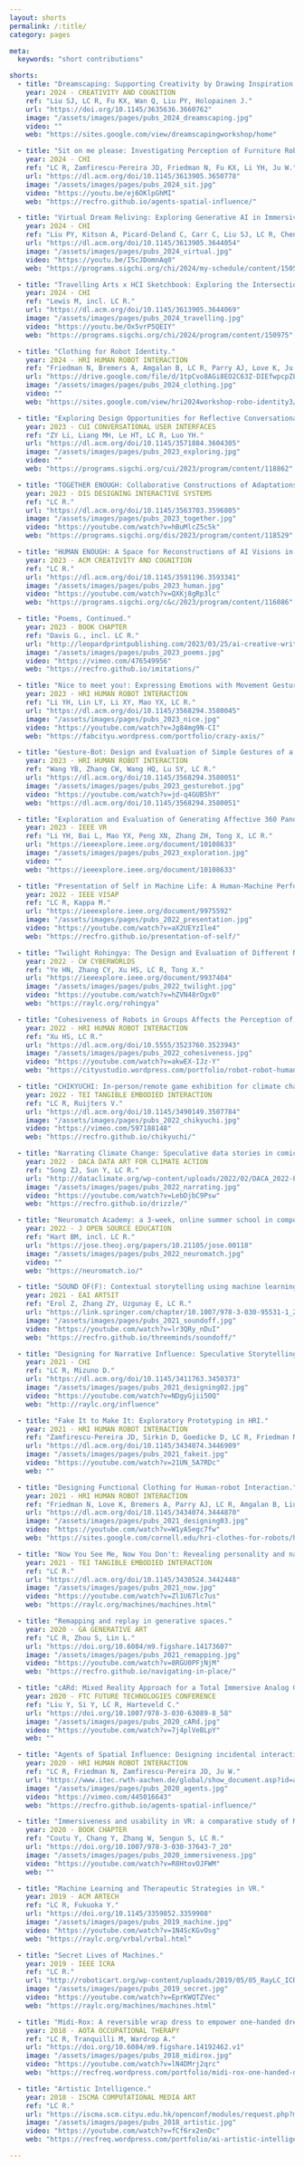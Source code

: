 ```yaml
---
layout: shorts
permalink: /:title/
category: pages

meta:
  keywords: "short contributions"

shorts:
  - title: "Dreamscaping: Supporting Creativity by Drawing Inspiration from Dreams."
    year: 2024 - CREATIVITY AND COGNITION
    ref: "Liu SJ, LC R, Fu KX, Wan Q, Liu PY, Holopainen J."
    url: "https://doi.org/10.1145/3635636.3660762"
    image: "/assets/images/pages/pubs_2024_dreamscaping.jpg"
    video: ""
    web: "https://sites.google.com/view/dreamscapingworkshop/home"

  - title: "Sit on me please: Investigating Perception of Furniture Robotic Movements Using Video Prototyping."
    year: 2024 - CHI
    ref: "LC R, Zamfirescu-Pereira JD, Friedman N, Fu KX, Li YH, Ju W."
    url: "https://dl.acm.org/doi/10.1145/3613905.3650778"
    image: "/assets/images/pages/pubs_2024_sit.jpg"
    video: "https://youtu.be/ej6OKlpGhMI"
    web: "https://recfro.github.io/agents-spatial-influence/"

  - title: "Virtual Dream Reliving: Exploring Generative AI in Immersive Environment for Dream Re-experiencing."
    year: 2024 - CHI
    ref: "Liu PY, Kitson A, Picard-Deland C, Carr C, Liu SJ, LC R, Chen ZT."
    url: "https://dl.acm.org/doi/10.1145/3613905.3644054"
    image: "/assets/images/pages/pubs_2024_virtual.jpg"
    video: "https://youtu.be/I5cJDomnAq0"
    web: "https://programs.sigchi.org/chi/2024/my-schedule/content/150552"

  - title: "Travelling Arts x HCI Sketchbook: Exploring the Intersection Between Artistic Expression and Human-Computer Interaction."
    year: 2024 - CHI
    ref: "Lewis M, incl. LC R."
    url: "https://dl.acm.org/doi/10.1145/3613905.3644069"
    image: "/assets/images/pages/pubs_2024_travelling.jpg"
    video: "https://youtu.be/Ox5vrP5QEIY"
    web: "https://programs.sigchi.org/chi/2024/program/content/150975"

  - title: "Clothing for Robot Identity."
    year: 2024 - HRI HUMAN ROBOT INTERACTION
    ref: "Friedman N, Bremers A, Amgalan B, LC R, Parry AJ, Love K, Ju W."
    url: "https://drive.google.com/file/d/1tpCvo8AGi8EO2C63Z-DIEfwpcpZL41bS/view"
    image: "/assets/images/pages/pubs_2024_clothing.jpg"
    video: ""
    web: "https://sites.google.com/view/hri2024workshop-robo-identity3/accepted-papers?authuser=0"

  - title: "Exploring Design Opportunities for Reflective Conversational Agents to Reduce Compulsive Smartphone Use."
    year: 2023 - CUI CONVERSATIONAL USER INTERFACES
    ref: "ZY Li, Liang MH, Le HT, LC R, Luo YH."
    url: "https://dl.acm.org/doi/10.1145/3571884.3604305"
    image: "/assets/images/pages/pubs_2023_exploring.jpg"
    video: ""
    web: "https://programs.sigchi.org/cui/2023/program/content/118862"

  - title: "TOGETHER ENOUGH: Collaborative Constructions of Adaptations to Climate Futures."
    year: 2023 - DIS DESIGNING INTERACTIVE SYSTEMS
    ref: "LC R."
    url: "https://dl.acm.org/doi/10.1145/3563703.3596805"
    image: "/assets/images/pages/pubs_2023_together.jpg"
    video: "https://youtube.com/watch?v=hBuMlcZ5c5k"
    web: "https://programs.sigchi.org/dis/2023/program/content/118529"

  - title: "HUMAN ENOUGH: A Space for Reconstructions of AI Visions in Speculative Climate Futures."
    year: 2023 - ACM CREATIVITY AND COGNITION
    ref: "LC R."
    url: "https://dl.acm.org/doi/10.1145/3591196.3593341"
    image: "/assets/images/pages/pubs_2023_human.jpg"
    video: "https://youtube.com/watch?v=QXKj8gRp3lc"
    web: "https://programs.sigchi.org/c&c/2023/program/content/116086"

  - title: "Poems, Continued."
    year: 2023 - BOOK CHAPTER
    ref: "Davis G., incl. LC R."
    url: "http://leopardprintpublishing.com/2023/03/25/ai-creative-writing-anthology-20-authors-share-how-to-use-ai/"
    image: "/assets/images/pages/pubs_2023_poems.jpg"
    video: "https://vimeo.com/476549956"
    web: "https://recfro.github.io/imitations/"

  - title: "Nice to meet you!: Expressing Emotions with Movement Gestures and Textual Content in Automatic Handwriting Robots."
    year: 2023 - HRI HUMAN ROBOT INTERACTION
    ref: "Li YH, Lin LY, Li XY, Mao YX, LC R."
    url: "https://dl.acm.org/doi/10.1145/3568294.3580045"
    image: "/assets/images/pages/pubs_2023_nice.jpg"
    video: "https://youtube.com/watch?v=Jg84mg9N-CI"
    web: "https://fabcityu.wordpress.com/portfolio/crazy-axis/"

  - title: "Gesture-Bot: Design and Evaluation of Simple Gestures of a Do-it-yourself Telepresence Robot for Remote Communication."
    year: 2023 - HRI HUMAN ROBOT INTERACTION
    ref: "Wang YB, Zhang CW, Wang HQ, Lu SY, LC R."
    url: "https://dl.acm.org/doi/10.1145/3568294.3580051"
    image: "/assets/images/pages/pubs_2023_gesturebot.jpg"
    video: "https://youtube.com/watch?v=jd-q4GUB5hY"
    web: "https://dl.acm.org/doi/10.1145/3568294.3580051"

  - title: "Exploration and Evaluation of Generating Affective 360 Panoramic VR Environments Through Neural Style Transfer."
    year: 2023 - IEEE VR
    ref: "Li YH, Bai L, Mao YX, Peng XN, Zhang ZH, Tong X, LC R."
    url: "https://ieeexplore.ieee.org/document/10108633"
    image: "/assets/images/pages/pubs_2023_exploration.jpg"
    video: ""
    web: "https://ieeexplore.ieee.org/document/10108633"

  - title: "Presentation of Self in Machine Life: A Human-Machine Performance."
    year: 2022 - IEEE VISAP
    ref: "LC R, Kappa M."
    url: "https://ieeexplore.ieee.org/document/9975592"
    image: "/assets/images/pages/pubs_2022_presentation.jpg"
    video: "https://youtube.com/watch?v=aX2UEYzIle4"
    web: "https://recfro.github.io/presentation-of-self/"

  - title: "Twilight Rohingya: The Design and Evaluation of Different Navigation Controls in a Refugee VR Environment."
    year: 2022 - CW CYBERWORLDS
    ref: "Ye HN, Zhang CY, Xu HS, LC R, Tong X."
    url: "https://ieeexplore.ieee.org/document/9937404"
    image: "/assets/images/pages/pubs_2022_twilight.jpg"
    video: "https://youtube.com/watch?v=hZVN48rOgx0"
    web: "https://raylc.org/rohingya"

  - title: "Cohesiveness of Robots in Groups Affects the Perception of Social Rejection by Human Observers."
    year: 2022 - HRI HUMAN ROBOT INTERACTION
    ref: "Xu HS, LC R."
    url: "https://dl.acm.org/doi/10.5555/3523760.3523943"
    image: "/assets/images/pages/pubs_2022_cohesiveness.jpg"
    video: "https://youtube.com/watch?v=akwEX-IJz-Y"
    web: "https://cityustudio.wordpress.com/portfolio/robot-robot-human-social-rejection/"

  - title: "CHIKYUCHI: In-person/remote game exhibition for climate change influence."
    year: 2022 - TEI TANGIBLE EMBODIED INTERACTION
    ref: "LC R, Ruijters V."
    url: "https://dl.acm.org/doi/10.1145/3490149.3507784"
    image: "/assets/images/pages/pubs_2022_chikyuchi.jpg"
    video: "https://vimeo.com/597188148"
    web: "https://recfro.github.io/chikyuchi/"

  - title: "Narrating Climate Change: Speculative data stories in comic form for affecting climate action."
    year: 2022 - DACA DATA ART FOR CLIMATE ACTION
    ref: "Song ZJ, Sun Y, LC R."
    url: "http://dataclimate.org/wp-content/uploads/2022/02/DACA_2022-ProceedingsCatalogue.pdf"
    image: "/assets/images/pages/pubs_2022_narrating.jpg"
    video: "https://youtube.com/watch?v=LebDjbC9Psw"
    web: "https://recfro.github.io/drizzle/"

  - title: "Neuromatch Academy: a 3-week, online summer school in computational neuroscience."
    year: 2022 - J OPEN SOURCE EDUCATION
    ref: "Hart BM, incl. LC R."
    url: "https://jose.theoj.org/papers/10.21105/jose.00118"
    image: "/assets/images/pages/pubs_2022_neuromatch.jpg"
    video: ""
    web: "https://neuromatch.io/"

  - title: "SOUND OF(F): Contextual storytelling using machine learning representations of sound and music."
    year: 2021 - EAI ARTSIT
    ref: "Erol Z, Zhang ZY, Uzgunay E, LC R."
    url: "https://link.springer.com/chapter/10.1007/978-3-030-95531-1_23"
    image: "/assets/images/pages/pubs_2021_soundoff.jpg"
    video: "https://youtube.com/watch?v=lr3QRy_nDuI"
    web: "https://recfro.github.io/threeminds/soundoff/"

  - title: "Designing for Narrative Influence: Speculative Storytelling for Social Good in Times of Public Health and Climate Crises."
    year: 2021 - CHI
    ref: "LC R, Mizuno D."
    url: "https://dl.acm.org/doi/10.1145/3411763.3450373"
    image: "/assets/images/pages/pubs_2021_designing02.jpg"
    video: "https://youtube.com/watch?v=NDgyGjii50Q"
    web: "http://raylc.org/influence"

  - title: "Fake It to Make It: Exploratory Prototyping in HRI."
    year: 2021 - HRI HUMAN ROBOT INTERACTION
    ref: "Zamfirescu-Pereira JD, Sirkin D, Goedicke D, LC R, Friedman N, Mandel I, Martelaro N, Ju W."
    url: "https://dl.acm.org/doi/10.1145/3434074.3446909"
    image: "/assets/images/pages/pubs_2021_fakeit.jpg"
    video: "https://youtube.com/watch?v=21UN_5A7RDc"
    web: ""

  - title: "Designing Functional Clothing for Human-robot Interaction."
    year: 2021 - HRI HUMAN ROBOT INTERACTION
    ref: "Friedman N, Love K, Bremers A, Parry AJ, LC R, Amgalan B, Liu J, Ju W."
    url: "https://dl.acm.org/doi/10.1145/3434074.3444870"
    image: "/assets/images/pages/pubs_2021_designing03.jpg"
    video: "https://youtube.com/watch?v=W1yA5egc7fw"
    web: "https://sites.google.com/cornell.edu/hri-clothes-for-robots/home"

  - title: "Now You See Me, Now You Don't: Revealing personality and narratives from playful interactions with machines being watched."
    year: 2021 - TEI TANGIBLE EMBODIED INTERACTION
    ref: "LC R."
    url: "https://dl.acm.org/doi/10.1145/3430524.3442448"
    image: "/assets/images/pages/pubs_2021_now.jpg"
    video: "https://youtube.com/watch?v=Zl1U67lc7us"
    web: "https://raylc.org/machines/machines.html"

  - title: "Remapping and replay in generative spaces."
    year: 2020 - GA GENERATIVE ART
    ref: "LC R, Zhou S, Lin L."
    url: "https://doi.org/10.6084/m9.figshare.14173607"
    image: "/assets/images/pages/pubs_2021_remapping.jpg"
    video: "https://youtube.com/watch?v=8RGU0PFjNjM"
    web: "https://recfro.github.io/navigating-in-place/"

  - title: "cARd: Mixed Reality Approach for a Total Immersive Analog Game Experience."
    year: 2020 - FTC FUTURE TECHNOLOGIES CONFERENCE
    ref: "Liu Y, Si Y, LC R, Harteveld C."
    url: "https://doi.org/10.1007/978-3-030-63089-8_58"
    image: "/assets/images/pages/pubs_2020_cARd.jpg"
    video: "https://youtube.com/watch?v=7j4plVeBLpY"
    web: ""

  - title: "Agents of Spatial Influence: Designing incidental interactions with arrangements and gestures."
    year: 2020 - HRI HUMAN ROBOT INTERACTION
    ref: "LC R, Friedman N, Zamfirescu-Pereira JD, Ju W."
    url: "https://www.itec.rwth-aachen.de/global/show_document.asp?id=aaaaaaaaangkias"
    image: "/assets/images/pages/pubs_2020_agents.jpg"
    video: "https://vimeo.com/445016643"
    web: "https://recfro.github.io/agents-spatial-influence/"

  - title: "Immersiveness and usability in VR: a comparative study of Monstrum and Fruit Ninja."
    year: 2020 - BOOK CHAPTER
    ref: "Coutu Y, Chang Y, Zhang W, Sengun S, LC R."
    url: "https://doi.org/10.1007/978-3-030-37643-7_20"
    image: "/assets/images/pages/pubs_2020_immersiveness.jpg"
    video: "https://youtube.com/watch?v=R8HtovOJFWM"
    web: ""

  - title: "Machine Learning and Therapeutic Strategies in VR."
    year: 2019 - ACM ARTECH
    ref: "LC R, Fukuoka Y."
    url: "https://doi.org/10.1145/3359852.3359908"
    image: "/assets/images/pages/pubs_2019_machine.jpg"
    video: "https://youtube.com/watch?v=1N4ScKGvOsg"
    web: "https://raylc.org/vrbal/vrbal.html"

  - title: "Secret Lives of Machines."
    year: 2019 - IEEE ICRA
    ref: "LC R."
    url: "http://roboticart.org/wp-content/uploads/2019/05/05_RayLC_ICRARoboticArt2019_03.pdf"
    image: "/assets/images/pages/pubs_2019_secret.jpg"
    video: "https://youtube.com/watch?v=EprKWQTZVec"
    web: "https://raylc.org/machines/machines.html"

  - title: "Midi-Rox: A reversible wrap dress to empower one-handed dressing."
    year: 2018 - AOTA OCCUPATIONAL THERAPY
    ref: "LC R, Tranquilli M, Wardrop A."
    url: "https://doi.org/10.6084/m9.figshare.14192462.v1"
    image: "/assets/images/pages/pubs_2018_midirox.jpg"
    video: "https://youtube.com/watch?v=lN4DMrj2qrc"
    web: "https://recfreq.wordpress.com/portfolio/midi-rox-one-handed-dressing-for-disability/"

  - title: "Artistic Intelligence."
    year: 2018 - ISCMA COMPUTATIONAL MEDIA ART
    ref: "LC R."
    url: "https://iscma.scm.cityu.edu.hk/openconf/modules/request.php?module=oc_program&action=view.php&id=41&file=1/41.pdf"
    image: "/assets/images/pages/pubs_2018_artistic.jpg"
    video: "https://youtube.com/watch?v=fCf6rx2enDc"
    web: "https://recfreq.wordpress.com/portfolio/ai-artistic-intelligence/"

---
```

<p></p>